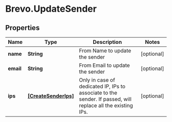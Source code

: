 # Brevo.UpdateSender

## Properties
Name | Type | Description | Notes
------------ | ------------- | ------------- | -------------
**name** | **String** | From Name to update the sender | [optional] 
**email** | **String** | From Email to update the sender | [optional] 
**ips** | [**[CreateSenderIps]**](CreateSenderIps.md) | Only in case of dedicated IP, IPs to associate to the sender. If passed, will replace all the existing IPs. | [optional] 


